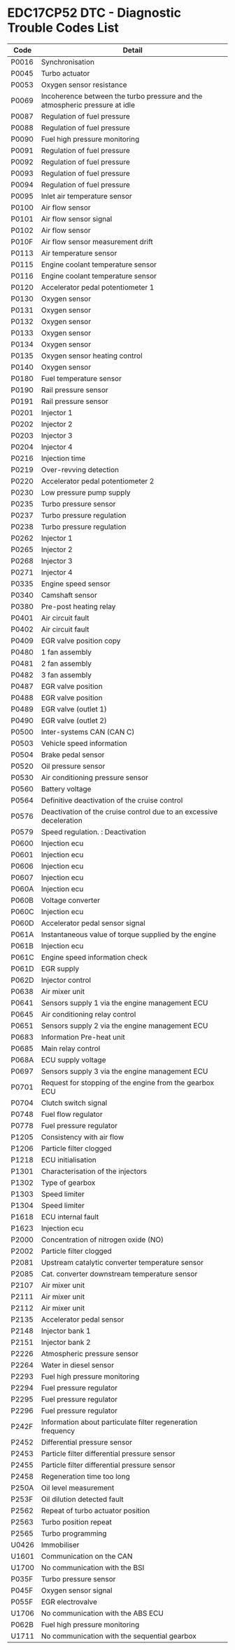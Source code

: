 # EDC17CP52 DTC - Diagnostic Trouble Codes List

| Code | Detail |
| - | - |
| P0016 | Synchronisation |
| P0045 | Turbo actuator |
| P0053 | Oxygen sensor resistance |
| P0069 | Incoherence between the turbo pressure and the atmospheric pressure at idle |
| P0087 | Regulation of fuel pressure |
| P0088 | Regulation of fuel pressure |
| P0090 | Fuel high pressure monitoring |
| P0091 | Regulation of fuel pressure |
| P0092 | Regulation of fuel pressure |
| P0093 | Regulation of fuel pressure |
| P0094 | Regulation of fuel pressure |
| P0095 | Inlet air temperature sensor |
| P0100 | Air flow sensor |
| P0101 | Air flow sensor signal |
| P0102 | Air flow sensor |
| P010F | Air flow sensor measurement drift |
| P0113 | Air temperature sensor |
| P0115 | Engine coolant temperature sensor |
| P0116 | Engine coolant temperature sensor |
| P0120 | Accelerator pedal potentiometer 1 |
| P0130 | Oxygen sensor |
| P0131 | Oxygen sensor |
| P0132 | Oxygen sensor |
| P0133 | Oxygen sensor |
| P0134 | Oxygen sensor |
| P0135 | Oxygen sensor heating control |
| P0140 | Oxygen sensor |
| P0180 | Fuel temperature sensor |
| P0190 | Rail pressure sensor |
| P0191 | Rail pressure sensor |
| P0201 | Injector 1 |
| P0202 | Injector 2 |
| P0203 | Injector 3 |
| P0204 | Injector 4 |
| P0216 | Injection time |
| P0219 | Over-revving detection |
| P0220 | Accelerator pedal potentiometer 2 |
| P0230 | Low pressure pump supply |
| P0235 | Turbo pressure sensor |
| P0237 | Turbo pressure regulation |
| P0238 | Turbo pressure regulation |
| P0262 | Injector 1 |
| P0265 | Injector 2 |
| P0268 | Injector 3 |
| P0271 | Injector 4 |
| P0335 | Engine speed sensor |
| P0340 | Camshaft sensor |
| P0380 | Pre-post heating relay |
| P0401 | Air circuit fault |
| P0402 | Air circuit fault |
| P0409 | EGR valve position copy |
| P0480 | 1 fan assembly |
| P0481 | 2 fan assembly |
| P0482 | 3 fan assembly |
| P0487 | EGR valve position |
| P0488 | EGR valve position |
| P0489 | EGR valve (outlet 1) |
| P0490 | EGR valve (outlet 2) |
| P0500 | Inter-systems CAN (CAN C) |
| P0503 | Vehicle speed information |
| P0504 | Brake pedal sensor |
| P0520 | Oil pressure sensor |
| P0530 | Air conditioning pressure sensor |
| P0560 | Battery voltage |
| P0564 | Definitive deactivation of the cruise control |
| P0576 | Deactivation of the cruise control due to an excessive deceleration |
| P0579 | Speed regulation. : Deactivation |
| P0600 | Injection ecu |
| P0601 | Injection ecu |
| P0606 | Injection ecu |
| P0607 | Injection ecu |
| P060A | Injection ecu |
| P060B | Voltage converter |
| P060C | Injection ecu |
| P060D | Accelerator pedal sensor signal |
| P061A | Instantaneous value of torque supplied by the engine |
| P061B | Injection ecu |
| P061C | Engine speed information check |
| P061D | EGR supply |
| P062D | Injector control |
| P0638 | Air mixer unit |
| P0641 | Sensors supply 1 via the engine management ECU |
| P0645 | Air conditioning relay control |
| P0651 | Sensors supply 2 via the engine management ECU |
| P0683 | Information Pre-heat unit |
| P0685 | Main relay control |
| P068A | ECU supply voltage |
| P0697 | Sensors supply 3 via the engine management ECU |
| P0701 | Request for stopping of the engine from the gearbox ECU |
| P0704 | Clutch switch signal |
| P0748 | Fuel flow regulator |
| P0778 | Fuel pressure regulator |
| P1205 | Consistency with air flow |
| P1206 | Particle filter clogged |
| P1218 | ECU initialisation |
| P1301 | Characterisation of the injectors |
| P1302 | Type of gearbox |
| P1303 | Speed limiter |
| P1304 | Speed limiter |
| P1618 | ECU internal fault |
| P1623 | Injection ecu |
| P2000 | Concentration of nitrogen oxide (NO) |
| P2002 | Particle filter clogged |
| P2081 | Upstream catalytic converter temperature sensor |
| P2085 | Cat. converter downstream temperature sensor |
| P2107 | Air mixer unit |
| P2111 | Air mixer unit |
| P2112 | Air mixer unit |
| P2135 | Accelerator pedal sensor |
| P2148 | Injector bank 1 |
| P2151 | Injector bank 2 |
| P2226 | Atmospheric pressure sensor |
| P2264 | Water in diesel sensor |
| P2293 | Fuel high pressure monitoring |
| P2294 | Fuel pressure regulator |
| P2295 | Fuel pressure regulator |
| P2296 | Fuel pressure regulator |
| P242F | Information about particulate filter regeneration frequency |
| P2452 | Differential pressure sensor |
| P2453 | Particle filter differential pressure sensor |
| P2455 | Particle filter differential pressure sensor |
| P2458 | Regeneration time too long |
| P250A | Oil level measurement |
| P253F | Oil dilution detected fault |
| P2562 | Repeat of turbo actuator position |
| P2563 | Turbo position repeat |
| P2565 | Turbo programming |
| U0426 | Immobiliser |
| U1601 | Communication on the CAN |
| U1700 | No communication with the BSI |
| P035F | Turbo pressure sensor |
| P045F | Oxygen sensor signal |
| P055F | EGR electrovalve |
| U1706 | No communication with the ABS ECU |
| P062B | Fuel high pressure monitoring |
| U1711 | No communication with the sequential gearbox |
